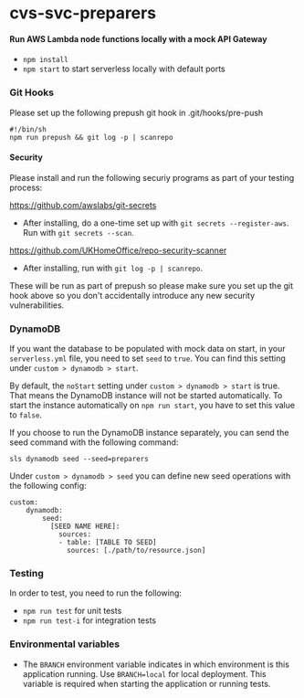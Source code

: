 # cvs-svc-preparers

#### Run AWS Lambda node functions locally with a mock API Gateway
- `npm install`
- `npm start` to start serverless locally with default ports

### Git Hooks

Please set up the following prepush git hook in .git/hooks/pre-push

```
#!/bin/sh
npm run prepush && git log -p | scanrepo

```

#### Security

Please install and run the following securiy programs as part of your testing process:

https://github.com/awslabs/git-secrets

- After installing, do a one-time set up with `git secrets --register-aws`. Run with `git secrets --scan`.

https://github.com/UKHomeOffice/repo-security-scanner

- After installing, run with `git log -p | scanrepo`.

These will be run as part of prepush so please make sure you set up the git hook above so you don't accidentally introduce any new security vulnerabilities.

### DynamoDB
If you want the database to be populated with mock data on start, in your `serverless.yml` file, you need to set `seed` to `true`. You can find this setting under `custom > dynamodb > start`.

By default, the `noStart` setting under `custom > dynamodb > start` is true. That means the DynamoDB instance will not be started automatically. To start the instance automatically on `npm run start`, you have to set this value to `false`.

If you choose to run the DynamoDB instance separately, you can send the seed command with the following command:

```sls dynamodb seed --seed=preparers```

Under `custom > dynamodb > seed` you can define new seed operations with the following config:
```
custom:
    dynamodb:
        seed:
          [SEED NAME HERE]:
            sources:
            - table: [TABLE TO SEED]
              sources: [./path/to/resource.json]
```


### Testing
In order to test, you need to run the following:
- `npm run test` for unit tests
- `npm run test-i` for integration tests


### Environmental variables

- The `BRANCH` environment variable indicates in which environment is this application running. Use `BRANCH=local` for local deployment. This variable is required when starting the application or running tests.
